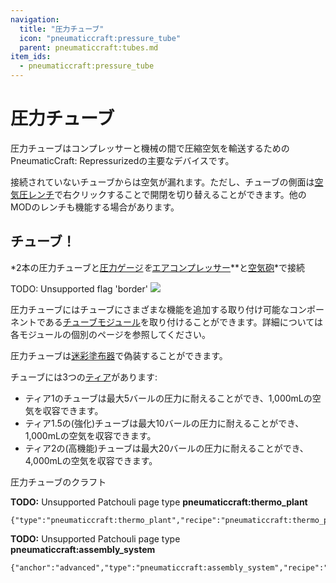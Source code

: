 ```yaml
---
navigation:
  title: "圧力チューブ"
  icon: "pneumaticcraft:pressure_tube"
  parent: pneumaticcraft:tubes.md
item_ids:
  - pneumaticcraft:pressure_tube
---
```


# 圧力チューブ

圧力チューブはコンプレッサーと機械の間で圧縮空気を輸送するための<Color hex="#228">PneumaticCraft: Repressurized</Color>の主要なデバイスです。

接続されていないチューブからは空気が漏れます。ただし、チューブの側面は[空気圧レンチ](../pneumatic_wrench.md)で右クリックすることで開閉を切り替えることができます。他のMODのレンチも機能する場合があります。

## チューブ！

*2本の圧力チューブと[圧力ゲージ](./pressure_gauge_module.md)*を*[エアコンプレッサー](../air_compressor.md)**と[空気砲](../air_cannon.md)*で接続

TODO: Unsupported flag 'border'
![](pressure_tubes.png)

圧力チューブにはチューブにさまざまな機能を追加する取り付け可能なコンポーネントである[チューブモジュール](./tube_modules.md)を取り付けることができます。詳細については各モジュールの個別のページを参照してください。

圧力チューブは[迷彩塗布器](../camo_applicator.md)で偽装することができます。

チューブには3つの[ティア](../pressure_tiers.md)があります:

- ティア1のチューブは最大5バールの圧力に耐えることができ、1,000mLの空気を収容できます。
- ティア1.5の(強化)チューブは最大10バールの圧力に耐えることができ、1,000mLの空気を収容できます。
- ティア2の(高機能)チューブは最大20バールの圧力に耐えることができ、4,000mLの空気を収容できます。

圧力チューブのクラフト

<Recipe id="pneumaticcraft:pressure_tube" />

**TODO:** Unsupported Patchouli page type **pneumaticcraft:thermo_plant**

```
{"type":"pneumaticcraft:thermo_plant","recipe":"pneumaticcraft:thermo_plant/reinforced_pressure_tube"}
```

<a name="advanced"></a>
**TODO:** Unsupported Patchouli page type **pneumaticcraft:assembly_system**

```
{"anchor":"advanced","type":"pneumaticcraft:assembly_system","recipe":"pneumaticcraft:assembly/advanced_pressure_tube"}
```

